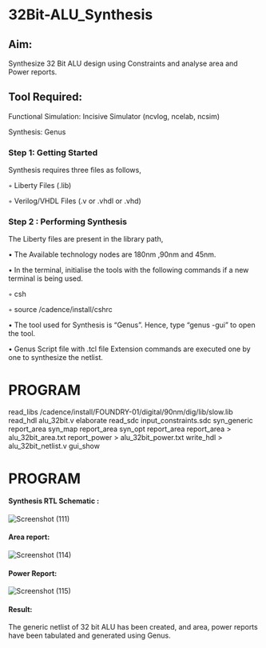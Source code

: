 # 32Bit-ALU_Synthesis

## Aim:

Synthesize 32 Bit ALU design using Constraints and analyse area and Power reports.

## Tool Required:

Functional Simulation: Incisive Simulator (ncvlog, ncelab, ncsim)

Synthesis: Genus

### Step 1: Getting Started

Synthesis requires three files as follows,

◦ Liberty Files (.lib)

◦ Verilog/VHDL Files (.v or .vhdl or .vhd)

### Step 2 : Performing Synthesis

The Liberty files are present in the library path,

• The Available technology nodes are 180nm ,90nm and 45nm.

• In the terminal, initialise the tools with the following commands if a new terminal is being
used.

◦ csh

◦ source /cadence/install/cshrc

• The tool used for Synthesis is “Genus”. Hence, type “genus -gui” to open the tool.

• Genus Script file with .tcl file Extension commands are executed one by one to synthesize the netlist.
# PROGRAM

read_libs /cadence/install/FOUNDRY-01/digital/90nm/dig/lib/slow.lib
read_hdl alu_32bit.v
elaborate
read_sdc input_constraints.sdc 
syn_generic
report_area
syn_map
report_area
syn_opt
report_area 
report_area > alu_32bit_area.txt
report_power > alu_32bit_power.txt
write_hdl > alu_32bit_netlist.v
gui_show
# PROGRAM


#### Synthesis RTL Schematic :
![Screenshot (111)](https://github.com/user-attachments/assets/505b180a-76a0-4046-a5cb-51cb1126c504)

#### Area report:
![Screenshot (114)](https://github.com/user-attachments/assets/c8def240-a4d9-4194-b678-fd785cb3ca18)

#### Power Report:
![Screenshot (115)](https://github.com/user-attachments/assets/79f12dfd-b9ae-456e-b704-e9e890fdaa21)

#### Result: 

The generic netlist of 32 bit ALU  has been created, and area, power reports have been tabulated and generated using Genus.
